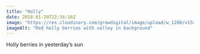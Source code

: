 ```yaml
---
title: "Holly"
date: 2018-01-20T22:34:16Z
image: "https://res.cloudinary.com/growdigital/image/upload/w_1280/v1544048895/holly-39799276481.jpg"
imageAlt: "Red holly berries with valley in background"
---
```


Holly berries in yesterday’s sun
